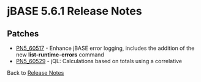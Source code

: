 # jBASE 5.6.1 Release Notes

## Patches

- [PN5\_60517](./pn5_60517/README.md) - Enhance jBASE error logging, includes the addition of the new **list-runtime-errors** command  
- [PN5\_60529](./pn5_60529/README.md) - jQL: Calculations based on totals using a correlative  

Back to [Release Notes](./../../README.md)
